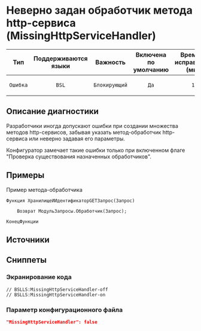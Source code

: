 # Неверно задан обработчик метода http-сервиса (MissingHttpServiceHandler)

|   Тип    |    Поддерживаются<br>языки    |   Важность    |    Включена<br>по умолчанию    |    Время на<br>исправление (мин)    |                      Теги                       |
|:--------:|:-----------------------------:|:-------------:|:------------------------------:|:-----------------------------------:|:-----------------------------------------------:|
| `Ошибка` |             `BSL`             | `Блокирующий` |              `Да`              |                `10`                 |       `design`<br>`suspicious`<br>`error`       |

<!-- Блоки выше заполняются автоматически, не трогать -->
## Описание диагностики
<!-- Описание диагностики заполняется вручную. Необходимо понятным языком описать смысл и схему работу -->
Разработчики иногда допускают ошибки при создании множества методов http-сервисов, забывая указать метод-обработчик http-сервиса или неверно задавая его параметры.

Конфигуратор замечает такие ошибки только при включенном флаге "Проверка существования назначенных обработчиков".

## Примеры
<!-- В данном разделе приводятся примеры, на которые диагностика срабатывает, а также можно привести пример, как можно исправить ситуацию -->
Пример метода-обработчика
```bsl
Функция ХранилищеИИдентификаторGETЗапрос(Запрос)
	
	Возврат МодульЗапросы.Обработчик(Запрос);
	
КонецФункции
```

## Источники
<!-- Необходимо указывать ссылки на все источники, из которых почерпнута информация для создания диагностики -->
<!-- Примеры источников

* Источник: [Стандарт: Тексты модулей](https://its.1c.ru/db/v8std#content:456:hdoc)
* Полезная информация: [Отказ от использования модальных окон](https://its.1c.ru/db/metod8dev#content:5272:hdoc)
* Источник: [Cognitive complexity, ver. 1.4](https://www.sonarsource.com/docs/CognitiveComplexity.pdf) -->

## Сниппеты

<!-- Блоки ниже заполняются автоматически, не трогать -->
### Экранирование кода

```bsl
// BSLLS:MissingHttpServiceHandler-off
// BSLLS:MissingHttpServiceHandler-on
```

### Параметр конфигурационного файла

```json
"MissingHttpServiceHandler": false
```
